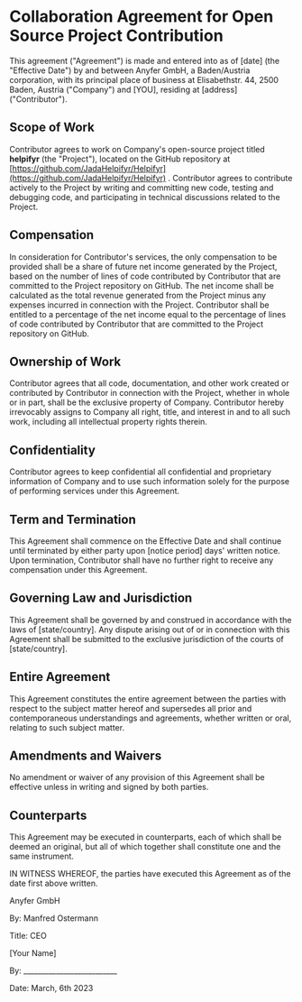# Collaboration Agreement for Open Source Project Contribution

This agreement ("Agreement") is made and entered into as of [date] (the "Effective Date") by and between Anyfer GmbH, a Baden/Austria corporation, with its principal place of business at Elisabethstr. 44, 2500 Baden, Austria ("Company") and [YOU], residing at [address] ("Contributor").

## Scope of Work

Contributor agrees to work on Company's open-source project titled **helpifyr** (the "Project"), located on the GitHub repository at [https://github.com/JadaHelpifyr/Helpifyr](https://github.com/JadaHelpifyr/Helpifyr) . Contributor agrees to contribute actively to the Project by writing and committing new code, testing and debugging code, and participating in technical discussions related to the Project.

## Compensation

In consideration for Contributor's services, the only compensation to be provided shall be a share of future net income generated by the Project, based on the number of lines of code contributed by Contributor that are committed to the Project repository on GitHub. The net income shall be calculated as the total revenue generated from the Project minus any expenses incurred in connection with the Project. Contributor shall be entitled to a percentage of the net income equal to the percentage of lines of code contributed by Contributor that are committed to the Project repository on GitHub.

## Ownership of Work

Contributor agrees that all code, documentation, and other work created or contributed by Contributor in connection with the Project, whether in whole or in part, shall be the exclusive property of Company. Contributor hereby irrevocably assigns to Company all right, title, and interest in and to all such work, including all intellectual property rights therein.

## Confidentiality

Contributor agrees to keep confidential all confidential and proprietary information of Company and to use such information solely for the purpose of performing services under this Agreement.

## Term and Termination

This Agreement shall commence on the Effective Date and shall continue until terminated by either party upon [notice period] days' written notice. Upon termination, Contributor shall have no further right to receive any compensation under this Agreement.

## Governing Law and Jurisdiction

This Agreement shall be governed by and construed in accordance with the laws of [state/country]. Any dispute arising out of or in connection with this Agreement shall be submitted to the exclusive jurisdiction of the courts of [state/country].

## Entire Agreement

This Agreement constitutes the entire agreement between the parties with respect to the subject matter hereof and supersedes all prior and contemporaneous understandings and agreements, whether written or oral, relating to such subject matter.

## Amendments and Waivers

No amendment or waiver of any provision of this Agreement shall be effective unless in writing and signed by both parties.

## Counterparts

This Agreement may be executed in counterparts, each of which shall be deemed an original, but all of which together shall constitute one and the same instrument.

IN WITNESS WHEREOF, the parties have executed this Agreement as of the date first above written.

Anyfer GmbH

By: Manfred Ostermann

Title: CEO

[Your Name]

By: __________________________

Date: March, 6th 2023
